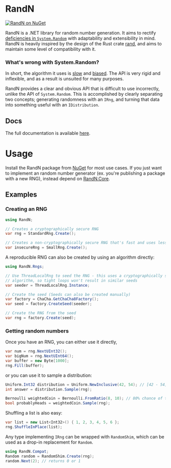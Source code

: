 # RandN

[![RandN on NuGet](https://img.shields.io/nuget/v/RandN)](https://www.nuget.org/packages/RandN/)

RandN is a .NET library for random number generation. It aims to rectify [deficiencies in
`System.Random`](https://ociaw.com/posts/pitfalls-of-system-random) with adaptability and
extensibility in mind. RandN is heavily inspired by the design of the Rust crate
[rand](https://github.com/rust-random/rand), and aims to maintain some level of
compatibility with it.

### What's wrong with System.Random?

In short, the algorithm it uses is [slow](https://github.com/ociaw/RandomBenchmarks) and
[biased](https://fuglede.dk/en/blog/bias-in-net-rng/). The API is very rigid and inflexible, and as
a result is unsuited for many purposes.

RandN provides a clear and obvious API that is difficult to use incorrectly, unlike the API of
`System.Random`. This is accomplished by clearly separating two concepts; generating randomness
with an `IRng`, and turning that data into something useful with an `IDistribution`.

## Docs

The full documentation is available [here](https://randn.dev/).

# Usage

Install the RandN package from [NuGet](https://www.nuget.org/packages/RandN/) for most use cases.
If you just want to implement an random number generator (ex. you're publishing a package with a new
RNG), instead depend on [RandN.Core](https://www.nuget.org/packages/RandN.Core/).

## Examples

### Creating an RNG

``` csharp
using RandN;

// Creates a cryptographically secure RNG
var rng = StandardRng.Create();

// Creates a non-cryptographically secure RNG that's fast and uses less memory
var insecureRng = SmallRng.Create();
```

A reproducible RNG can also be created by using an algorithm directly:

``` csharp
using RandN.Rngs;

// Use ThreadLocalRng to seed the RNG - this uses a cryptographically secure
// algorithm, so tight loops won't result in similar seeds
var seeder = ThreadLocalRng.Instance;

// Create the seed (Seeds can also be created manually)
var factory = ChaCha.GetChaCha8Factory();
var seed = factory.CreateSeed(seeder);

// Create the RNG from the seed
var rng = factory.Create(seed);
```

### Getting random numbers

Once you have an RNG, you can either use it directly,

``` csharp
var num = rng.NextUInt32();
var bigNum = rng.NextUInt64();
var buffer = new Byte[1000];
rng.Fill(buffer);
```

or you can use it to sample a distribution:

``` csharp
Uniform.Int32 distribution = Uniform.NewInclusive(42, 54); // [42 - 54]
int answer = distribution.Sample(rng);

Bernoulli weightedCoin = Bernoulli.FromRatio(8, 10); // 80% chance of true
bool probablyHeads = weightedCoin.Sample(rng);
```

Shuffling a list is also easy:

``` csharp
var list = new List<Int32>() { 1, 2, 3, 4, 5, 6 };
rng.ShuffleInPlace(list);
```

Any type implementing `IRng` can be wrapped with `RandomShim`, which can be used as a drop-in
replacement for `Random`.

``` csharp
using RandN.Compat;
Random random = RandomShim.Create(rng);
random.Next(2); // returns 0 or 1
```
